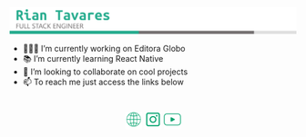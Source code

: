 <p align="center"><img src="https://raw.githubusercontent.com/RianTavares/riantavares/master/imgs/rian-tavares-menu-top.png"></p>

- 👨🏼‍💻 I’m currently working on Editora Globo
- 📚 I’m currently learning React Native
- 🤝 I’m looking to collaborate on cool projects
- 📫 To reach me just access the links below

<h1></h1>

<p align="center">
  <a href="https://riantavares.github.io/" target="_blank"><img width="30px" src="https://raw.githubusercontent.com/RianTavares/riantavares/master/imgs/website.png"></a>
  <a href="https://instagram.com/riantavareson" target="_blank"><img width="30px" src="https://raw.githubusercontent.com/RianTavares/riantavares/master/imgs/insta.png"></a>
  <a href="https://youtube.com/c/SpeakUpTech" target="_blank"><img width="30px" src="https://raw.githubusercontent.com/RianTavares/riantavares/master/imgs/youtube.png"></a>
</p>